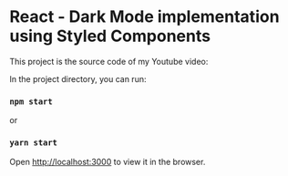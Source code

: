 # React - Dark Mode implementation using Styled Components

This project is the source code of my Youtube video: 



In the project directory, you can run:

### `npm start`  

or
### `yarn start`


Open [http://localhost:3000](http://localhost:3000) to view it in the browser.


